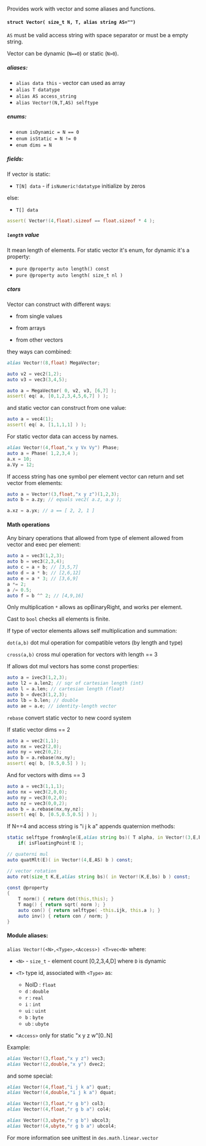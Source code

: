 Provides work with vector and some aliases and functions.

#### `struct Vector( size_t N, T, alias string AS="")`

`AS` must be valid access string with space separator or must be a empty string.

Vector can be dynamic (`N==0`) or static (`N>0`).

##### aliases:

- `alias data this` - vector can used as array
- `alias T datatype`
- `alias AS access_string`
- `alias Vector!(N,T,AS) selftype`

##### enums:

- `enum isDynamic = N == 0`
- `enum isStatic = N != 0`
- `enum dims = N`

##### fields:

If vector is static:

- `T[N] data` - if `isNumeric!datatype` initialize by zeros

else:

- `T[] data`

```d
assert( Vector!(4,float).sizeof == float.sizeof * 4 );
```

##### `length` value

It mean length of elements. For static vector it's enum, for
dynamic it's a property:

- `pure @property auto length() const`
- `pure @property auto length( size_t nl )`

##### ctors

Vector can construct with different ways:

- from single values

- from arrays

- from other vectors

they ways can combined:

```d
alias Vector!(8,float) MegaVector;

auto v2 = vec2(1,2);
auto v3 = vec3(3,4,5);

auto a = MegaVector( 0, v2, v3, [6,7] );
assert( eq( a, [0,1,2,3,4,5,6,7] ) );
```

and static vector can construct from one value:

```d
auto a = vec4(1);
assert( eq( a, [1,1,1,1] ) );
```

For static vector data can access by names.

```d
alias Vector!(4,float,"x y Vx Vy") Phase;
auto a = Phase( 1,2,3,4 );
a.x = 10;
a.Vy = 12;
```

If access string has one symbol per element
vector can return and set vector from elements:

```d
auto a = Vector!(3,float,"x y z")(1,2,3);
auto b = a.zy; // equals vec2( a.z, a.y );

a.xz = a.yx; // a == [ 2, 2, 1 ]
```

#### Math operations

Any binary operations that allowed from type of element allowed
from vector and exec per element:

```d
auto a = vec3(1,2,3);
auto b = vec3(2,3,4);
auto c = a + b; // [3,5,7]
auto d = a * b; // [2,6,12]
auto e = a * 3; // [3,6,9]
a *= 2;
a /= 0.5;
auto f = b ^^ 2; // [4,9,16]
```

Only multiplication `*` allows as opBinaryRight, and works per element.

Cast to `bool` checks all elements is finite.

If type of vector elements allows self multiplication and summation:

`dot(a,b)` dot mul operation for compatible vetors (by length and type)

`cross(a,b)` cross mul operation for vectors with length == 3

If allows dot mul vectors has some const properties:

```d
auto a = ivec3(1,2,3);
auto l2 = a.len2; // sqr of cartesian length (int)
auto l = a.len; // cartesian length (float)
auto b = dvec3(1,2,3);
auto lb = b.len; // double
auto ae = a.e; // identity-length vector
```

`rebase` convert static vector to new coord system

If static vector dims == 2
```d
auto a = vec2(1,1);
auto nx = vec2(2,0);
auto ny = vec2(0,2);
auto b = a.rebase(nx,ny);
assert( eq( b, [0.5,0.5] ) );
```

And for vectors with dims == 3
```d
auto a = vec3(1,1,1);
auto nx = vec3(2,0,0);
auto ny = vec3(0,2,0);
auto nz = vec3(0,0,2);
auto b = a.rebase(nx,ny,nz);
assert( eq( b, [0.5,0.5,0.5] ) );
```

If N==4 and access string is "i j k a" appends quaternion methods:

```d
static selftype fromAngle(E,alias string bs)( T alpha, in Vector!(3,E,bs) axis )
    if( isFloatingPoint!E );

// quaterni mul
auto quatMlt(E)( in Vector!(4,E,AS) b ) const;

// vector rotation
auto rot(size_t K,E,alias string bs)( in Vector!(K,E,bs) b ) const;

const @property
{
    T norm() { return dot(this,this); }
    T mag() { return sqrt( norm ); }
    auto con() { return selftype( -this.ijk, this.a ); }
    auto inv() { return con / norm; }
}
```

#### Module aliases:

`alias Vector!(<N>,<Type>,<Access>) <T>vec<N>` where:

- `<N>` - `size_t` - element count [0,2,3,4,D] where `D` is dynamic
- `<T>` type id, associated with `<Type>` as:

    - NoID : `float`
    - `d`  : `double`
    - `r`  : `real`
    - `i`  : `int`
    - `ui` : `uint`
    - `b`  : `byte`
    - `ub` : `ubyte`

- `<Access>` only for static "x y z w"[0..N]

Example:
```d
alias Vector!(3,float,"x y z") vec3;
alias Vector!(2,double,"x y") dvec2;
```

and some special:

```d
alias Vector!(4,float,"i j k a") quat;
alias Vector!(4,double,"i j k a") dquat;

alias Vector!(3,float,"r g b") col3;
alias Vector!(4,float,"r g b a") col4;

alias Vector!(3,ubyte,"r g b") ubcol3;
alias Vector!(4,ubyte,"r g b a") ubcol4;
```

For more information see unittest in `des.math.linear.vector`
